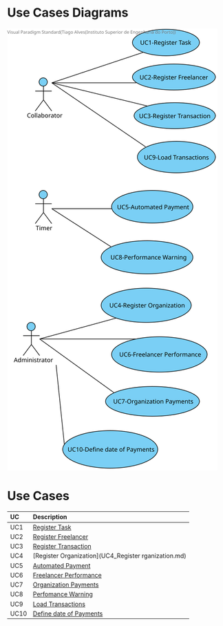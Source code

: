 # Use Cases Diagrams

![Use Cases](DUC.svg)



# Use Cases
| UC  | Description                                                               |                   
|:----|:------------------------------------------------------------------------|
| UC1 | [Register Task](UC1_RegisterTask.md)   |
| UC2 | [Register Freelancer](UC2_RegisterFreelancer.md)  |
| UC3 | [Register Transaction](UC3_RegisterTransaction.md)|
| UC4 | [Register Organization](UC4_Register rganization.md)|
| UC5 | [Automated Payment](UC5_AutomatedPayment.md) |
| UC6 | [Freelancer Performance](UC6_FreelancerPerformance.md)|
| UC7 | [Organization Payments](UC7_OrganizationPayments.md)   |
| UC8 | [Perfomance Warning](UC8_PerfomanceWarning.md)  |
| UC9 | [Load Transactions](UC9_LoadTransactions.md)|
| UC10 | [Define date of Payments](UC10_DefineDateOfPayments.md)|
